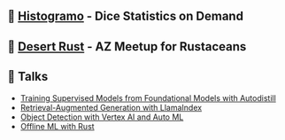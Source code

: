 ## 🎲 [Histogramo](https://www.histogramo.com/) - Dice Statistics on Demand
## 🦀 [Desert Rust](https://rust.azdevs.org/) - AZ Meetup for Rustaceans
## 🤖 Talks
- [Training Supervised Models from Foundational Models with Autodistill](https://github.com/danielbank/label-with-autodistill)
- [Retrieval-Augmented Generation with LlamaIndex](https://github.com/danielbank/rag-llamaindex)
- [Object Detection with Vertex AI and Auto ML](https://github.com/danielbank/object-detection)
- [Offline ML with Rust](https://github.com/danielbank/offline-ml)
